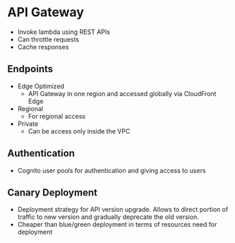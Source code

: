 # API Gateway
* Invoke lambda using REST APIs
* Can throttle requests
* Cache responses

## Endpoints
* Edge Optimized 
	* API Gateway in one region and accessed globally via CloudFront Edge
* Regional
	* For regional access
* Private
	* Can be access only inside the VPC 

## Authentication
* Cognito user pools for authentication and giving access to users

## Canary Deployment
* Deployment strategy for API version upgrade. Allows to direct portion of traffic to new version and gradually deprecate the old version. 
* Cheaper than blue/green deployment in terms of resources need for deployment